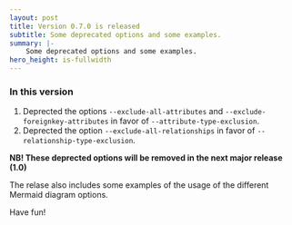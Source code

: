 ```yaml
---
layout: post
title: Version 0.7.0 is released
subtitle: Some deprecated options and some examples.
summary: |-
    Some deprecated options and some examples.
hero_height: is-fullwidth
---
```

### In this version
1. Deprected the options `--exclude-all-attributes` and `--exclude-foreignkey-attributes` in favor of `--attribute-type-exclusion`.
2. Deprected the option `--exclude-all-relationships` in favor of `--relationship-type-exclusion`. 

**NB! These deprected options will be removed in the next major release (1.0)** 

The relase also includes some examples of the usage of the different Mermaid diagram options.

Have fun!
